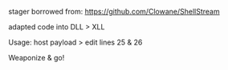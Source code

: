 stager borrowed from: https://github.com/Clowane/ShellStream

adapted code into DLL > XLL

Usage: host payload > edit lines 25 & 26

Weaponize & go!
